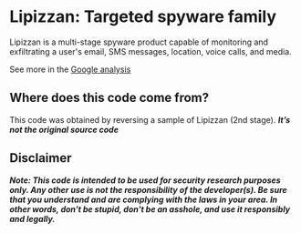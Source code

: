 # Lipizzan: Targeted spyware family

Lipizzan is a multi-stage spyware product capable of monitoring and exfiltrating a user's email, SMS messages, location, voice calls, and media.

See more in the [Google analysis](https://android-developers.googleblog.com/2017/07/from-chrysaor-to-lipizzan-blocking-new.html)

## Where does this code come from?

This code was obtained by reversing a sample of Lipizzan (2nd stage). ***It’s not the original source code***

## Disclaimer

***Note: This code is intended to be used for security research purposes only. Any other use is not the responsibility of the developer(s). Be sure that you understand and are complying with the laws in your area. In other words, don't be stupid, don't be an asshole, and use it responsibly and legally.***
